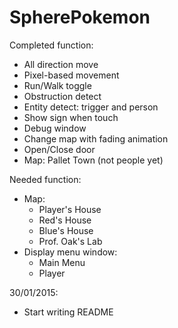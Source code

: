 # SpherePokemon

Completed function:
- All direction move
- Pixel-based movement
- Run/Walk toggle
- Obstruction detect
- Entity detect: trigger and person
- Show sign when touch
- Debug window
- Change map with fading animation
- Open/Close door
- Map: Pallet Town (not people yet)

Needed function:
- Map:
  + Player's House
  + Red's House
  + Blue's House
  + Prof. Oak's Lab
- Display menu window:
  + Main Menu
  + Player


30/01/2015:
 - Start writing README
